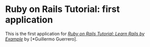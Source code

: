 # Ruby on Rails Tutorial: first application
This is the first application for
[*Ruby on Rails Tutorial: Learn Rails by Example*](http://railstutorial.org/)
by [*Guillermo Guerrero].

